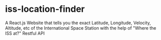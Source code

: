 # iss-location-finder
A React.js Website that tells you the exact Latitude, Longitude, Velocity, Altitude, etc of the International Space Station with the help of "Where the ISS at?" Restful API
